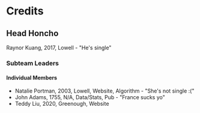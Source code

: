 # Credits

## Head Honcho
Raynor Kuang, 2017, Lowell - "He's single"

### Subteam Leaders

#### Individual Members
- Natalie Portman, 2003, Lowell, Website, Algorithm - "She's not single :("
- John Adams, 1755, N/A, Data/Stats, Pub - "France sucks yo"
- Teddy Liu, 2020, Greenough, Website
